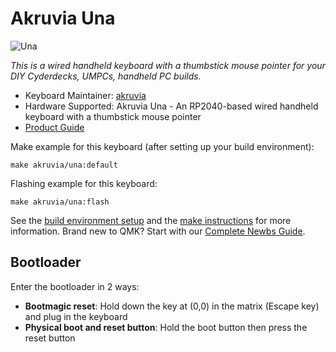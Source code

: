 # Akruvia Una

![Una](https://i.imgur.com/SfiNkIXh.png)

*This is a wired handheld keyboard with a thumbstick mouse pointer for your DIY Cyderdecks, UMPCs, handheld PC builds.*

* Keyboard Maintainer: [akruvia](https://github.com/akruvia)
* Hardware Supported: Akruvia Una - An RP2040-based wired handheld keyboard with a thumbstick mouse pointer
* [Product Guide](https://ikejr.com/2023/06/15/akruvia-una-product-guide/)


Make example for this keyboard (after setting up your build environment):

    make akruvia/una:default

Flashing example for this keyboard:

    make akruvia/una:flash

See the [build environment setup](https://docs.qmk.fm/#/getting_started_build_tools) and the [make instructions](https://docs.qmk.fm/#/getting_started_make_guide) for more information. Brand new to QMK? Start with our [Complete Newbs Guide](https://docs.qmk.fm/#/newbs).


## Bootloader

Enter the bootloader in 2 ways:

* **Bootmagic reset**: Hold down the key at (0,0) in the matrix (Escape key) and plug in the keyboard
* **Physical boot and reset button**: Hold the boot button then press the reset button